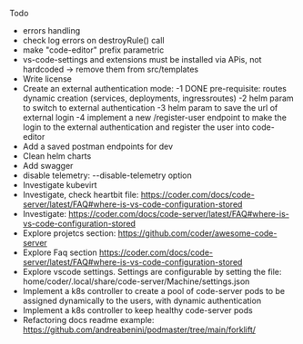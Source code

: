 Todo

- errors handling
- check log errors on destroyRule() call
- make "code-editor" prefix parametric
- vs-code-settings and extensions must be installed via APis, not hardcoded -> remove them from src/templates
- Write license
- Create an external authentication mode:
  -1 DONE pre-requisite: routes dynamic creation (services, deployments, ingressroutes)
  -2 helm param to switch to external authentication
  -3 helm param to save the url of external login
  -4 implement a new /register-user endpoint to make the login to the external authentication and register the user into code-editor
- Add a saved postman endpoints for dev
- Clean helm charts
- Add swagger
- disable telemetry: --disable-telemetry option
- Investigate kubevirt
- Investigate, check heartbit file: https://coder.com/docs/code-server/latest/FAQ#where-is-vs-code-configuration-stored
- Investigate: https://coder.com/docs/code-server/latest/FAQ#where-is-vs-code-configuration-stored
- Explore projetcs section: https://github.com/coder/awesome-code-server
- Explore Faq section https://coder.com/docs/code-server/latest/FAQ#where-is-vs-code-configuration-stored
- Explore vscode settings. Settings are configurable by setting the file: home/coder/.local/share/code-server/Machine/settings.json
- Implement a k8s controller to create a pool of code-server pods to be assigned dynamically to the users, with dynamic authentication 
- Implement a k8s controller to keep healthy code-server pods
- Refactoring docs
  readme example: https://github.com/andreabenini/podmaster/tree/main/forklift/
